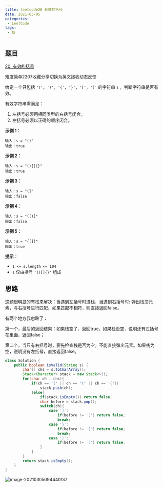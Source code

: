 ```yaml
---
title: leetcode20 有效的括号
date: 2021-03-05
categories:
 - LeetCode
tags:
 - 栈
---
```




## 题目

[20. 有效的括号](https://leetcode-cn.com/problems/valid-parentheses/)

难度简单2207收藏分享切换为英文接收动态反馈

给定一个只包括 `'('`，`')'`，`'{'`，`'}'`，`'['`，`']'` 的字符串 `s` ，判断字符串是否有效。

有效字符串需满足：

1. 左括号必须用相同类型的右括号闭合。
2. 左括号必须以正确的顺序闭合。

 

**示例 1：**

```
输入：s = "()"
输出：true
```

**示例 2：**

```
输入：s = "()[]{}"
输出：true
```

**示例 3：**

```
输入：s = "(]"
输出：false
```

**示例 4：**

```
输入：s = "([)]"
输出：false
```

**示例 5：**

```
输入：s = "{[]}"
输出：true
```

 

**提示：**

- `1 <= s.length <= 104`
- `s` 仅由括号 `'()[]{}'` 组成

## 思路

这题很明显的有栈来解决：当遇到左括号时进栈，当遇到右括号时: 弹出栈顶元素，与右括号进行匹配，如果匹配不相符，则直接返回false。

有两个地方我忽略了：

第一个，最后的返回结果：如果栈空了，返回true，如果栈没空，说明还有左括号在里面，返回false；

第二个，当只有右括号时，要先检查栈是否为空，不能直接弹出元素。如果栈为空，说明没有左括号，直接返回false。



```java
class Solution {
    public boolean isValid(String s) {
        char[] chs = s.toCharArray();
        Stack<Character> stack = new Stack<>();
        for(char ch : chs){
            if(ch == '[' || ch == '(' || ch == '{'){
                stack.push(ch);
            }else{
                if(stack.isEmpty()) return false;
                char before = stack.pop();
                switch(ch){
                    case ']':
                        if(before != '[') return false;
                        break;
                    case '}':
                        if(before != '{') return false;
                        break;
                    case ')':
                        if(before != '(') return false;
                }
            }
        }
        return stack.isEmpty();
    }   
}
```

![image-20210305094440137](https://i.loli.net/2021/03/05/3zOQgwpLMIy6eGi.png)